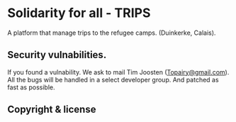 # Solidarity for all - TRIPS

A platform that manage trips to the refugee camps. (Duinkerke, Calais). 

## Security vulnabilities. 

If you found a vulnability. We ask to mail Tim Joosten (Topairy@gmail.com). 
All the bugs will be handled in a select developer group. And patched as fast as possible.

## Copyright & license
